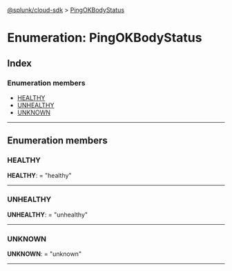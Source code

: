 [@splunk/cloud-sdk](../README.md) > [PingOKBodyStatus](../enums/pingokbodystatus.md)

# Enumeration: PingOKBodyStatus

## Index

### Enumeration members

* [HEALTHY](pingokbodystatus.md#healthy)
* [UNHEALTHY](pingokbodystatus.md#unhealthy)
* [UNKNOWN](pingokbodystatus.md#unknown)

---

## Enumeration members

<a id="healthy"></a>

###  HEALTHY

**HEALTHY**:  = "healthy"

___
<a id="unhealthy"></a>

###  UNHEALTHY

**UNHEALTHY**:  = "unhealthy"

___
<a id="unknown"></a>

###  UNKNOWN

**UNKNOWN**:  = "unknown"

___

